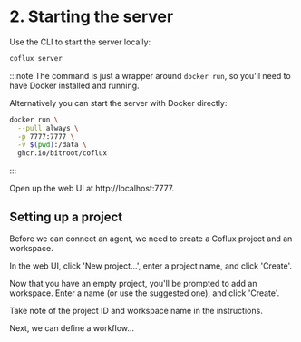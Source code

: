 # 2. Starting the server

Use the CLI to start the server locally:

```bash
coflux server
```

:::note
The command is just a wrapper around `docker run`, so you'll need to have Docker installed and running.

Alternatively you can start the server with Docker directly:

```bash
docker run \
  --pull always \
  -p 7777:7777 \
  -v $(pwd):/data \
  ghcr.io/bitroot/coflux
```
:::

Open up the web UI at http://localhost:7777.

## Setting up a project

Before we can connect an agent, we need to create a Coflux project and an workspace.

In the web UI, click 'New project...', enter a project name, and click 'Create'.

Now that you have an empty project, you'll be prompted to add an workspace. Enter a name (or use the suggested one), and click 'Create'.

Take note of the project ID and workspace name in the instructions.

Next, we can define a workflow...
